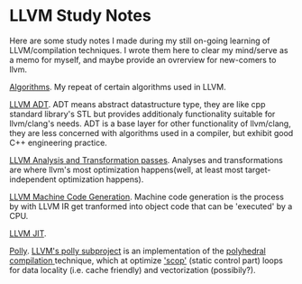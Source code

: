 # LLVM Study Notes

Here are some study notes I made during my still on-going learning of LLVM/compilation techniques. I wrote them here to clear my mind/serve as a memo for myself, and maybe provide an ovrerview for new-comers to llvm.

[Algorithms](algorithms.html). My repeat of certain algorithms used in LLVM.

[LLVM ADT](ADT.html). ADT means abstract datastructure type, they are like cpp standard library's STL but provides additionaly functionality suitable for llvm/clang's needs. ADT is a base layer for other functionality of llvm/clang, they are less concerned with algorithms used in a compiler, but exhibit good C++ engineering practice.

[LLVM Analysis and Transformation passes](passes.html). Analyses and transformations are where llvm's most optimization happens(well, at least most target-independent optimization happens).

[LLVM Machine Code Generation](mc.html). Machine code generation is the process by with LLVM IR get tranformed into object code that can be 'executed' by a CPU.

[LLVM JIT](jit.html).

[Polly](polly.html). [LLVM's polly subproject](http://polly.llvm.org) is an implementation of the <a href="http://polyhedral.info/"> polyhedral compilation </a> technique, which at optimize <a href="https://polly.llvm.org/doxygen/classpolly_1_1Scop.html"> 'scop'</a> (static control part) loops for data locality (i.e. cache friendly) and vectorization (possibily?).</p>
